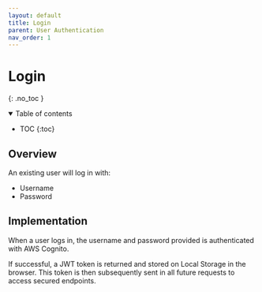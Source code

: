 ```yaml
---
layout: default
title: Login
parent: User Authentication
nav_order: 1
---
```


# Login
{: .no_toc }

<details open markdown="block">
    <summary>
        Table of contents
    </summary>

- TOC
{:toc}

</details>

## Overview
An existing user will log in with:
* Username
* Password

## Implementation
When a user logs in, the username and password provided is authenticated with AWS Cognito.

If successful, a JWT token is returned and stored on Local Storage in the browser. 
This token is then subsequently sent in all future requests to access secured endpoints.